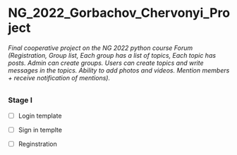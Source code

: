 # NG_2022_Gorbachov_Chervonyi_Project

###### Final cooperative project on the NG 2022 python course Forum (Registration, Group list, Each group has a list of topics, Each topic has posts. Admin can create groups. Users can create topics and write messages in the topics. Ability to add photos and videos. Mention members + receive notification of mentions).

### Stage I
- [ ] Login template
- [ ] Sign in templte
- [ ] Reginstration

